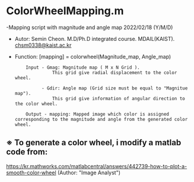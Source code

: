 # ColorWheelMapping.m
-Mapping script with magnitude and angle map
2022/02/18 (Y/M/D)

- Autor:  Semin Cheon. M.D/Ph.D integrated course. MDAIL(KAIST).
          chsm0338@kaist.ac.kr
          
- Function:
 [mapping] = colorwheel(Magnitude_map, Angle_map)

          Input - Gmag: Magnitude map ( M x N Grid ). 
                    This grid give radial displacement to the color wheel.
                    
                - Gdir: Angle map (Grid size must be equal to "Magnitue map"). 
                    This grid give information of angular direction to the color wheel.
                
          Output - mapping: Mapped image which color is assigned corresponding to the magnitude and angle from the generated color wheel.


## ※ To generate a color wheel, i modify a matlab code from:
https://kr.mathworks.com/matlabcentral/answers/442739-how-to-plot-a-smooth-color-wheel
(Author: "Image Analyst") 
